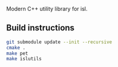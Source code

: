 Modern C++ utility library for isl.

## Build instructions

```sh
git submodule update --init --recursive
cmake .
make pet
make islutils
```

